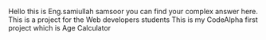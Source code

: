 Hello this is Eng.samiullah samsoor
you can find your complex answer here.
This is a project for the Web developers students 
This is my CodeAlpha first project which is Age Calculator